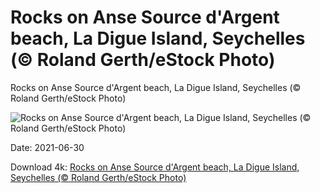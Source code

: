 # Rocks on Anse Source d'Argent beach, La Digue Island, Seychelles (© Roland Gerth/eStock Photo)

Rocks on Anse Source d'Argent beach, La Digue Island, Seychelles (© Roland Gerth/eStock Photo)

![Rocks on Anse Source d'Argent beach, La Digue Island, Seychelles (© Roland Gerth/eStock Photo)](https://bing.com/th?id=OHR.RocksSeychelles_EN-US7406548278_UHD.jpg&w=1024&h=576)

Date: 2021-06-30

Download 4k: [Rocks on Anse Source d'Argent beach, La Digue Island, Seychelles (© Roland Gerth/eStock Photo)](https://bing.com/th?id=OHR.RocksSeychelles_EN-US7406548278_UHD.jpg)

